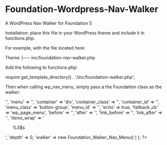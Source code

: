 Foundation-Wordpress-Nav-Walker
===============================

A WordPress Nav Walker for Foundation 5

Installation: place this file in your WordPress theme and include it in functions.php.  

For example, with the file located here:

Theme
├── inc/foundation-nav-walker.php

Add the following to functions.php:

require get_template_directory() . '/inc/foundation-walker.php';

Then when calling wp_nav_menu, simply pass a the Foundation class as the walker:

<?php wp_nav_menu( array(
					'theme_location'  => '',
	        'menu'            => '',
	        'container'       => 'div',
	        'container_class' => '',
	        'container_id'    => '',
	        'menu_class'      => 'button-group',
	        'menu_id'         => '',
	        'echo'            => true,
	        'fallback_cb'     => 'wp_page_menu',
	        'before'          => '',
	        'after'           => '',
	        'link_before'     => '',
	        'link_after'      => '',
	        'items_wrap'      => '<ul id="%1$s" class="%2$s">%3$s</ul>',
	        'depth'           => 0,
					'walker'          => new Foundation_Walker_Nav_Menu() 
	  		) 
		  ); 
?>
